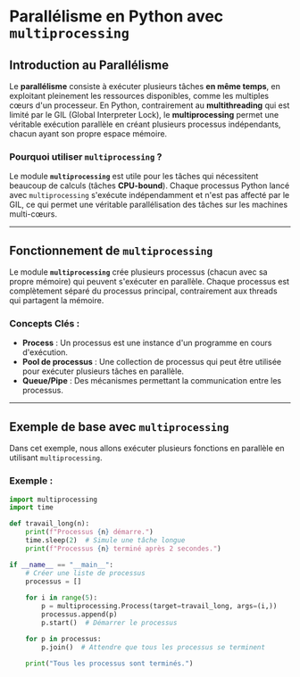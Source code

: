 # Parallélisme en Python avec `multiprocessing`

## Introduction au Parallélisme

Le **parallélisme** consiste à exécuter plusieurs tâches **en même temps**, en exploitant pleinement les ressources disponibles, comme les multiples cœurs d'un processeur. En Python, contrairement au **multithreading** qui est limité par le GIL (Global Interpreter Lock), le **multiprocessing** permet une véritable exécution parallèle en créant plusieurs processus indépendants, chacun ayant son propre espace mémoire.

### Pourquoi utiliser `multiprocessing` ?
Le module **`multiprocessing`** est utile pour les tâches qui nécessitent beaucoup de calculs (tâches **CPU-bound**). Chaque processus Python lancé avec `multiprocessing` s'exécute indépendamment et n'est pas affecté par le GIL, ce qui permet une véritable parallélisation des tâches sur les machines multi-cœurs.

---

## Fonctionnement de `multiprocessing`

Le module **`multiprocessing`** crée plusieurs processus (chacun avec sa propre mémoire) qui peuvent s'exécuter en parallèle. Chaque processus est complètement séparé du processus principal, contrairement aux threads qui partagent la mémoire.

### Concepts Clés :
- **Process** : Un processus est une instance d'un programme en cours d'exécution.
- **Pool de processus** : Une collection de processus qui peut être utilisée pour exécuter plusieurs tâches en parallèle.
- **Queue/Pipe** : Des mécanismes permettant la communication entre les processus.

---

## Exemple de base avec `multiprocessing`

Dans cet exemple, nous allons exécuter plusieurs fonctions en parallèle en utilisant `multiprocessing`.

### Exemple :

```python
import multiprocessing
import time

def travail_long(n):
    print(f"Processus {n} démarre.")
    time.sleep(2)  # Simule une tâche longue
    print(f"Processus {n} terminé après 2 secondes.")

if __name__ == "__main__":
    # Créer une liste de processus
    processus = []
    
    for i in range(5):
        p = multiprocessing.Process(target=travail_long, args=(i,))
        processus.append(p)
        p.start()  # Démarrer le processus

    for p in processus:
        p.join()  # Attendre que tous les processus se terminent

    print("Tous les processus sont terminés.")
```